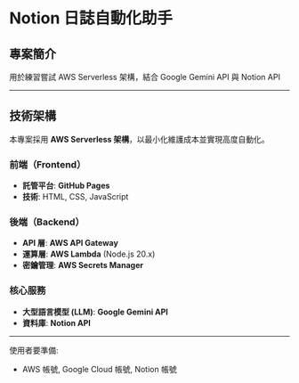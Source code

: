 # Notion 日誌自動化助手

## 專案簡介
用於練習嘗試 AWS Serverless 架構，結合 Google Gemini API 與 Notion API

---

## 技術架構

本專案採用 **AWS Serverless 架構**，以最小化維護成本並實現高度自動化。

### 前端（Frontend）

- **託管平台**: **GitHub Pages**
- **技術**: HTML, CSS, JavaScript

### 後端（Backend）

- **API 層**: **AWS API Gateway**
- **運算層**: **AWS Lambda** (Node.js 20.x)
- **密鑰管理**: **AWS Secrets Manager**

### 核心服務

- **大型語言模型 (LLM)**: **Google Gemini API**
- **資料庫**: **Notion API**

---
使用者要準備:
- AWS 帳號, Google Cloud 帳號, Notion 帳號
